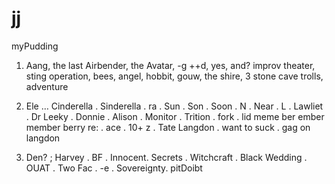 # jj
myPudding 
1. Aang, the last Airbender, the Avatar, -g ++d, yes, and? improv theater, sting operation, bees, angel, hobbit, gouw, the shire, 3 stone cave trolls, adventure

2. Ele … Cinderella . Sinderella . ra . Sun . Son . Soon . N . Near . L . Lawliet . Dr Leeky . Donnie . Alison . Monitor . Trition . fork . lid meme ber ember member berry re: . ace . 10+ z . Tate Langdon . want to suck . gag on langdon 

3. Den? ; Harvey . BF . Innocent. Secrets . Witchcraft . Black Wedding . OUAT . Two Fac . -e . Sovereignty. pitDoibt
